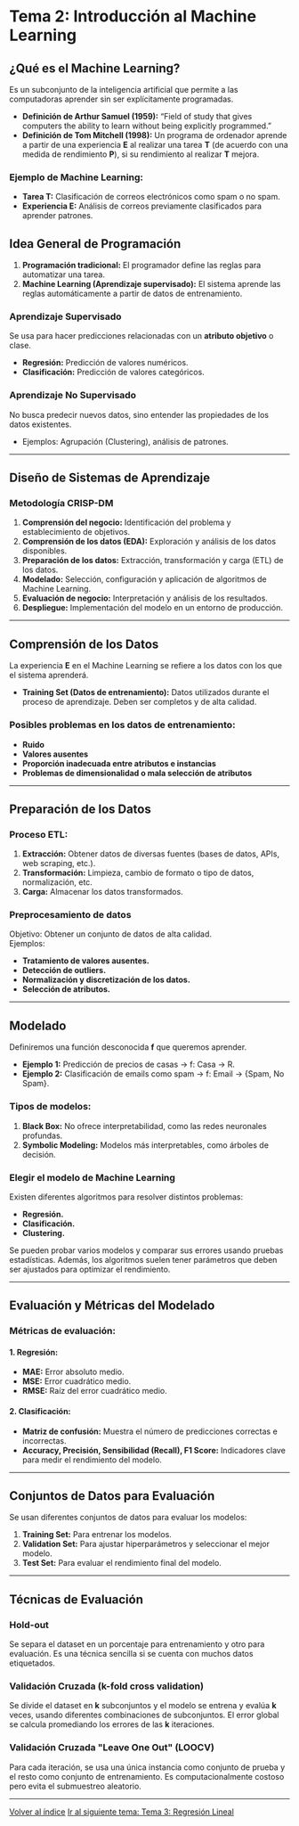 # Tema 2: Introducción al Machine Learning

## ¿Qué es el Machine Learning?
Es un subconjunto de la inteligencia artificial que permite a las computadoras aprender sin ser explícitamente programadas.  
- **Definición de Arthur Samuel (1959):** “Field of study that gives computers the ability to learn without being explicitly programmed.”  
- **Definición de Tom Mitchell (1998):** Un programa de ordenador aprende a partir de una experiencia **E** al realizar una tarea **T** (de acuerdo con una medida de rendimiento **P**), si su rendimiento al realizar **T** mejora.

### Ejemplo de Machine Learning:
- **Tarea T:** Clasificación de correos electrónicos como spam o no spam.
- **Experiencia E:** Análisis de correos previamente clasificados para aprender patrones.

## Idea General de Programación
1. **Programación tradicional:** El programador define las reglas para automatizar una tarea.
2. **Machine Learning (Aprendizaje supervisado):** El sistema aprende las reglas automáticamente a partir de datos de entrenamiento.

### Aprendizaje Supervisado
Se usa para hacer predicciones relacionadas con un **atributo objetivo** o clase.
- **Regresión:** Predicción de valores numéricos.
- **Clasificación:** Predicción de valores categóricos.

### Aprendizaje No Supervisado
No busca predecir nuevos datos, sino entender las propiedades de los datos existentes.
- Ejemplos: Agrupación (Clustering), análisis de patrones.

---

## Diseño de Sistemas de Aprendizaje

### Metodología CRISP-DM
1. **Comprensión del negocio:** Identificación del problema y establecimiento de objetivos.
2. **Comprensión de los datos (EDA):** Exploración y análisis de los datos disponibles.
3. **Preparación de los datos:** Extracción, transformación y carga (ETL) de los datos.
4. **Modelado:** Selección, configuración y aplicación de algoritmos de Machine Learning.
5. **Evaluación de negocio:** Interpretación y análisis de los resultados.
6. **Despliegue:** Implementación del modelo en un entorno de producción.

---

## Comprensión de los Datos

La experiencia **E** en el Machine Learning se refiere a los datos con los que el sistema aprenderá.
- **Training Set (Datos de entrenamiento):** Datos utilizados durante el proceso de aprendizaje. Deben ser completos y de alta calidad.

### Posibles problemas en los datos de entrenamiento:
- **Ruido**
- **Valores ausentes**
- **Proporción inadecuada entre atributos e instancias**
- **Problemas de dimensionalidad o mala selección de atributos**

---

## Preparación de los Datos

### Proceso ETL:
1. **Extracción:** Obtener datos de diversas fuentes (bases de datos, APIs, web scraping, etc.).
2. **Transformación:** Limpieza, cambio de formato o tipo de datos, normalización, etc.
3. **Carga:** Almacenar los datos transformados.

### Preprocesamiento de datos
Objetivo: Obtener un conjunto de datos de alta calidad.  
Ejemplos:
- **Tratamiento de valores ausentes.**
- **Detección de outliers.**
- **Normalización y discretización de los datos.**
- **Selección de atributos.**

---

## Modelado

Definiremos una función desconocida **f** que queremos aprender.
- **Ejemplo 1:** Predicción de precios de casas → f: Casa → R.
- **Ejemplo 2:** Clasificación de emails como spam → f: Email → {Spam, No Spam}.

### Tipos de modelos:
1. **Black Box:** No ofrece interpretabilidad, como las redes neuronales profundas.
2. **Symbolic Modeling:** Modelos más interpretables, como árboles de decisión.

### Elegir el modelo de Machine Learning
Existen diferentes algoritmos para resolver distintos problemas:
- **Regresión.**
- **Clasificación.**
- **Clustering.**

Se pueden probar varios modelos y comparar sus errores usando pruebas estadísticas. Además, los algoritmos suelen tener parámetros que deben ser ajustados para optimizar el rendimiento.

---

## Evaluación y Métricas del Modelado

### Métricas de evaluación:

#### 1. **Regresión:**
- **MAE:** Error absoluto medio.
- **MSE:** Error cuadrático medio.
- **RMSE:** Raíz del error cuadrático medio.

#### 2. **Clasificación:**
- **Matriz de confusión:** Muestra el número de predicciones correctas e incorrectas.
- **Accuracy, Precisión, Sensibilidad (Recall), F1 Score:** Indicadores clave para medir el rendimiento del modelo.

---

## Conjuntos de Datos para Evaluación

Se usan diferentes conjuntos de datos para evaluar los modelos:
1. **Training Set:** Para entrenar los modelos.
2. **Validation Set:** Para ajustar hiperparámetros y seleccionar el mejor modelo.
3. **Test Set:** Para evaluar el rendimiento final del modelo.

---

## Técnicas de Evaluación

### Hold-out
Se separa el dataset en un porcentaje para entrenamiento y otro para evaluación. Es una técnica sencilla si se cuenta con muchos datos etiquetados.

### Validación Cruzada (k-fold cross validation)
Se divide el dataset en **k** subconjuntos y el modelo se entrena y evalúa **k** veces, usando diferentes combinaciones de subconjuntos. El error global se calcula promediando los errores de las **k** iteraciones.

### Validación Cruzada "Leave One Out" (LOOCV)
Para cada iteración, se usa una única instancia como conjunto de prueba y el resto como conjunto de entrenamiento. Es computacionalmente costoso pero evita el submuestreo aleatorio.

---


[Volver al índice](../README.md)
[Ir al siguiente tema: Tema 3: Regresión Lineal](Tema3.md)